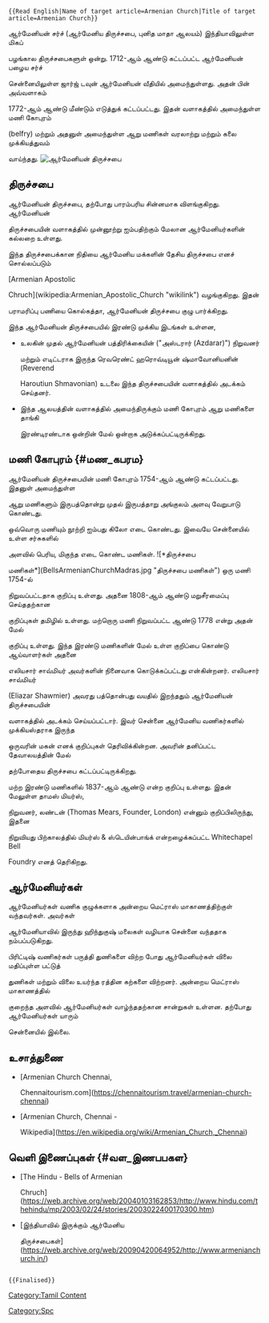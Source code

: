 ```{=mediawiki}
{{Read English|Name of target article=Armenian Church|Title of target article=Armenian Church}}
```
ஆர்மேனியன் சர்ச் (ஆர்மேனிய திருச்சபை, புனித மாதா ஆலயம்) இந்தியாவிலுள்ள மிகப்
பழங்கால திருச்சபைகளுள் ஒன்று. 1712-ஆம் ஆண்டு கட்டப்பட்ட ஆர்மேனியன் பழைய சர்ச்
சென்னையிலுள்ள ஜார்ஜ் டவுன் ஆர்மேனியன் வீதியில் அமைந்துள்ளது. அதன் பின் அவ்வளாகம்
1772-ஆம் ஆண்டு மீண்டும் எடுத்துக் கட்டப்பட்டது. இதன் வளாகத்தில் அமைந்துள்ள மணி கோபுரம்
(belfry) மற்றும் அதனுள் அமைந்துள்ள ஆறு மணிகள் வரலாற்று மற்றும் கலை முக்கியத்துவம்
வாய்ந்தது. ![*ஆர்மேனியன் திருச்சபை*](ஆர்மேனியன்_சர்ச்.jpg "ஆர்மேனியன் திருச்சபை")

## திருச்சபை

ஆர்மேனியன் திருச்சபை, தற்போது பாரம்பரிய சின்னமாக விளங்குகிறது. ஆர்மேனியன்
திருச்சபையின் வளாகத்தில் முன்னூற்று ஐம்பதிற்கும் மேலான ஆர்மேனியர்களின் கல்லறை உள்ளது.
இந்த திருச்சபைக்கான நிதியை ஆர்மேனிய மக்களின் தேசிய திருச்சபை எனச் சொல்லப்படும்
[Armenian Apostolic
Chruch](wikipedia:Armenian_Apostolic_Church "wikilink") வழங்குகிறது. இதன்
பராமரிப்பு பணியை கொல்கத்தா, ஆர்மேனியன் திருச்சபை குழு பார்க்கிறது.

இந்த ஆர்மேனியன் திருச்சபையில் இரண்டு முக்கிய இடங்கள் உள்ளன,

-   உலகின் முதல் ஆர்மேனியன் பத்திரிக்கையின் (\"அஸ்டரார் (Azdarar)\") நிறுவனர்
    மற்றும் எடிட்டராக இருந்த ரெவரெண்ட் ஹரொவ்டியூன் ஷ்மாவோனியனின் (Reverend
    Haroutiun Shmavonian) உடலை இந்த திருச்சபையின் வளாகத்தில் அடக்கம் செய்தனர்.
-   இந்த ஆலயத்தின் வளாகத்தில் அமைந்திருக்கும் மணி கோபுரம் ஆறு மணிகளை தாங்கி
    இரண்டிரண்டாக ஒன்றின் மேல் ஒன்றாக அடுக்கப்பட்டிருக்கிறது.

## மணி கோபுரம் {#மண_கபரம}

ஆர்மேனியன் திருச்சபையின் மணி கோபுரம் 1754-ஆம் ஆண்டு கட்டப்பட்டது. இதனுள் அமைந்துள்ள
ஆறு மணிகளும் இருபத்தொன்று முதல் இருபத்தாறு அங்குலம் அளவு வேறுபாடு கொண்டது.
ஒவ்வொரு மணியும் நூற்றி ஐம்பது கிலோ எடை கொண்டது. இவையே சென்னையில் உள்ள சர்சுகளில்
அளவில் பெரிய, மிகுந்த எடை கொண்ட மணிகள். ![*திருச்சபை
மணிகள்*](BellsArmenianChurchMadras.jpg "திருச்சபை மணிகள்") ஒரு மணி 1754-ல்
நிறுவப்பட்டதாக குறிப்பு உள்ளது. அதனை 1808-ஆம் ஆண்டு மறுசீரமைப்பு செய்ததற்கான
குறிப்புகள் தமிழில் உள்ளது. மற்றொரு மணி நிறுவப்பட்ட ஆண்டு 1778 என்று அதன் மேல்
குறிப்பு உள்ளது. இந்த இரண்டு மணிகளின் மேல் உள்ள குறிப்பை கொண்டு ஆய்வாளர்கள் அதனை
எலியசார் சாவ்மியர் அவர்களின் நினைவாக கொடுக்கப்பட்டது என்கின்றனர். எலியசார் சாவ்மியர்
(Eliazar Shawmier) அவரது பத்தொன்பது வயதில் இறந்ததும் ஆர்மேனியன் திருச்சபையின்
வளாகத்தில் அடக்கம் செய்யப்பட்டார். இவர் சென்னை ஆர்மேனிய வணிகர்களில் முக்கியஸ்தராக இருந்த
ஒருவரின் மகன் எனக் குறிப்புகள் தெரிவிக்கின்றன. அவரின் தனிப்பட்ட தேவாலயத்தின் மேல்
தற்போதைய திருச்சபை கட்டப்பட்டிருக்கிறது.

மற்ற இரண்டு மணிகளில் 1837-ஆம் ஆண்டு என்ற குறிப்பு உள்ளது. இதன் மேலுள்ள தாமஸ் மியர்ஸ்,
நிறுவனர், லண்டன் (Thomas Mears, Founder, London) என்னும் குறிப்பிலிருந்து, இதனை
நிறுவியது பிற்காலத்தில் மியர்ஸ் & ஸ்டெயின்பாங்க் என்றழைக்கப்பட்ட Whitechapel Bell
Foundry எனத் தெரிகிறது.

## ஆர்மேனியர்கள்

ஆர்மேனியர்கள் வணிக குழுக்களாக அன்றைய மெட்ராஸ் மாகாணத்திற்குள் வந்தவர்கள். அவர்கள்
ஆர்மேனியாவில் இருந்து ஹிந்துகுஷ் மலைகள் வழியாக சென்னை வந்ததாக நம்பப்படுகிறது.
பிரிட்டிஷ் வணிகர்கள் பருத்தி துணிகளை விற்ற போது ஆர்மேனியர்கள் விலை மதிப்புள்ள பட்டுத்
துணிகள் மற்றும் விலை உயர்ந்த ரத்தின கற்களை விற்றனர். அன்றைய மெட்ராஸ் மாகாணத்தில்
குறைந்த அளவில் ஆர்மேனியர்கள் வாழ்ந்ததற்கான சான்றுகள் உள்ளன. தற்போது ஆர்மேனியர்கள் யாரும்
சென்னையில் இல்லை.

## உசாத்துணை

-   [Armenian Church Chennai,
    Chennaitourism.com](https://chennaitourism.travel/armenian-church-chennai)
-   [Armenian Church, Chennai -
    Wikipedia](https://en.wikipedia.org/wiki/Armenian_Church,_Chennai)

## வெளி இணைப்புகள் {#வள_இணபபகள}

-   [The Hindu - Bells of Armenian
    Chruch](https://web.archive.org/web/20040103162853/http://www.hindu.com/thehindu/mp/2003/02/24/stories/2003022400170300.htm)
-   [இந்தியாவில் இருக்கும் ஆர்மேனிய
    திருச்சபைகள்](https://web.archive.org/web/20090420064952/http://www.armenianchurch.in/)

```{=mediawiki}
{{Finalised}}
```
[Category:Tamil Content](Category:Tamil_Content "wikilink")
[Category:Spc](Category:Spc "wikilink")
